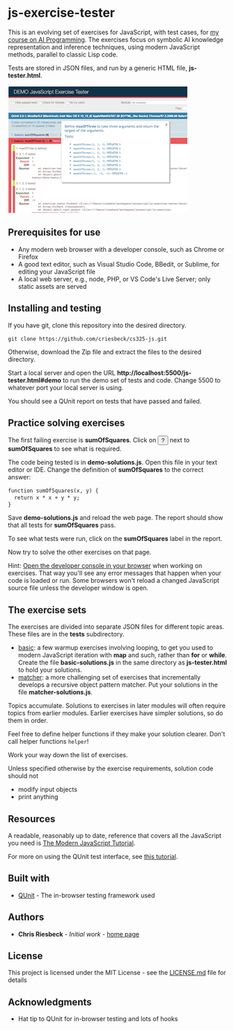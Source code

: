 # js-exercise-tester

This is an evolving set of exercises for JavaScript, with test cases, for 
[my course on AI Programming](http://www.cs.northwestern.edu/academics/courses/325/). 
The exercises focus on symbolic AI knowledge
representation and inference techniques, using
modern JavaScript methods, parallel to classic Lisp code.

Tests are stored in JSON files, and run by a generic HTML file, **js-tester.html**.

![Exercise Tester Screenshot](js-tester.png?raw=true)

## Prerequisites for use

  * Any modern web browser with a developer console, such as Chrome or Firefox
  * A good text editor, such as Visual Studio Code, BBedit, or Sublime, for editing your JavaScript file
  * A local web server, e.g., node, PHP, or VS Code's Live Server; only static assets are served

## Installing and testing

If you have git, clone this repository into the desired directory.

```
git clone https://github.com/criesbeck/cs325-js.git
```

Otherwise, download the Zip file and extract the files to the desired directory.

Start a local server and open the URL **http://localhost:5500/js-tester.html#demo** to 
run the demo set of tests and code. Change 5500 to whatever port your local server
is using.

You should see a QUnit report on tests that have passed and failed.

## Practice solving exercises

The first failing exercise is **sumOfSquares**. Click on <button>?</button>
next to **sumOfSquares** to see what is required.

The code being tested is in
**demo-solutions.js**. Open this file in your text editor or IDE. Change the definition
of **sumOfSquares** to the correct answer:

```
function sumOfSquares(x, y) {
  return x * x + y * y;
}
```

Save **demo-solutions.js** and reload the web page. The report should show that all tests for **sumOfSquares** pass. 

To see what tests were run, click on the **sumOfSquares** label in the report.

Now try to solve the other exercises on that page.

Hint: [Open the developer console in your browser](https://developer.mozilla.org/en-US/docs/Learn/Common_questions/What_are_browser_developer_tools#How_to_open_the_devtools_in_your_browser) when working on exercises. That way you'll see any error messages that happen when your code is loaded or run. Some browsers won't reload a changed JavaScript source file unless the developer window is open.

## The exercise sets

The exercises are divided into separate JSON files for different topic areas. These files
are in the **tests** subdirectory.

* [basic](https://github.com/criesbeck/cs325-js/blob/master/tests/basic-tests.json): a few 
warmup exercises involving looping, to get you used to modern JavaScript iteration
with **map** and such, rather than **for** or **while**. Create the file
 **basic-solutions.js** in the same directory as **js-tester.html** to hold your solutions.
* [matcher](https://github.com/criesbeck/cs325-js/blob/master/tests/matcher-tests.json): a more
challenging set of exercises that incrementally develops a recursive object pattern matcher.
Put your solutions in the file **matcher-solutions.js**.

Topics accumulate. Solutions to exercises in later modules will often require topics from earlier modules. Earlier exercises have simpler solutions, so do them in order.

Feel free to define helper functions if they make your solution clearer. Don't call helper functions ``helper``!

Work your way down the list of exercises.

Unless specified otherwise by the exercise requirements, solution code should not
* modify input objects
* print anything

## Resources

A readable, reasonably up to date, reference that covers all the JavaScript you need is [The Modern JavaScript Tutorial](https://javascript.info/). 

For more on using the QUnit test interface, see [this tutorial](https://code.tutsplus.com/tutorials/how-to-test-your-javascript-code-with-qunit--net-9077).

## Built with

* [QUnit](https://qunitjs.com/) - The in-browser testing framework used

## Authors

* **Chris Riesbeck** - *Initial work* - [home page](http://www.cs.northwestern.edu/~riesbeck/)


## License

This project is licensed under the MIT License - see the [LICENSE.md](LICENSE.md) file for details

## Acknowledgments

* Hat tip to QUnit for in-browser testing and lots of hooks

